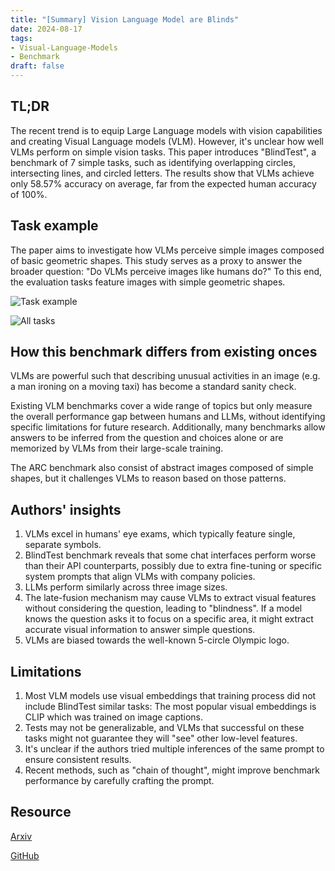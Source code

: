 ```yaml
---
title: "[Summary] Vision Language Model are Blinds" 
date: 2024-08-17
tags: 
- Visual-Language-Models
- Benchmark
draft: false 
---
```


## TL;DR
The recent trend is to equip Large Language models with vision capabilities and creating Visual Language models (VLM).  However, it's unclear how well VLMs perform on simple vision tasks. This paper introduces "BlindTest", a benchmark of 7 simple tasks, such as identifying overlapping circles, intersecting lines, and circled letters. The results show that VLMs achieve only 58.57% accuracy on average, far from the expected human accuracy of 100%.

## Task example
The paper aims to investigate how VLMs perceive simple images composed of basic geometric shapes. This study serves as a proxy to answer the broader question: "Do VLMs perceive images like humans do?"
To this end, the evaluation tasks feature images with simple geometric shapes.

![Task example](/posts/20240817_vlm_model_are_blinds/example_of_vlm_task.png) 

![All tasks](/posts/20240817_vlm_model_are_blinds/vlm_benchmark_performance.png) 

## How this benchmark differs from existing onces
VLMs are powerful such that describing unusual activities in an image (e.g. a man ironing on a moving taxi) has become a standard sanity check.

Existing VLM benchmarks cover a wide range of topics but only measure the overall performance gap between humans and LLMs, without identifying specific limitations for future research. Additionally, many benchmarks allow answers to be inferred from the question and choices alone or are memorized by VLMs from their large-scale training.

The ARC benchmark also consist of abstract images composed of simple shapes, but it challenges VLMs to reason based on those patterns.


## Authors' insights
1. VLMs excel in humans' eye exams, which typically feature single, separate symbols.
2. BlindTest benchmark reveals that some chat interfaces perform worse than their API counterparts, possibly due to extra fine-tuning or specific system prompts that align VLMs with company policies.
3. LLMs perform similarly across three image sizes.
4. The late-fusion mechanism may cause VLMs to extract visual features without considering the question, leading to "blindness". If a model knows the question asks it to focus on a specific area, it might extract accurate visual information to answer simple questions.
5. VLMs are biased towards the well-known 5-circle Olympic logo.

## Limitations
1. Most VLM models use visual embeddings that training process did not include BlindTest similar tasks: The most popular visual embeddings is CLIP which was trained on image captions.
2. Tests may not be generalizable, and VLMs that successful on these tasks might not guarantee they will "see" other low-level features.
3. It's unclear if the authors tried multiple inferences of the same prompt to ensure consistent results.
5. Recent methods, such as "chain of thought", might improve benchmark performance by carefully crafting the prompt. 


## Resource
[Arxiv](https://arxiv.org/pdf/2407.06581)

[GitHub](https://vlmsareblind.github.io/)